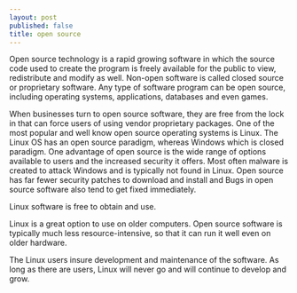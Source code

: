 ```yaml
---
layout: post
published: false
title: open source
---
```

Open source technology is a rapid growing software in which the source code used to create the program is freely available for the public to view, redistribute and modify as well.  Non-open software is called closed source or proprietary software.  Any type of software program can be open source, including operating systems, applications, databases and even games.
 
 
When businesses turn to open source software, they are free from the lock in that can force users of using vendor proprietary packages. One of the most popular and well know open source operating systems is Linux.  The Linux OS has an open source paradigm, whereas Windows which is closed paradigm.  One advantage of open source is the wide range of options available to users and the increased security it offers.  Most often malware is created to attack Windows and is typically not found in Linux.   Open source has far fewer security patches to download and install and Bugs in open source software also tend to get fixed immediately.
 
Linux software is free to obtain and use. 
 
Linux is a great option to use on older computers. Open source software is typically much less resource-intensive, so that it can run it well even on older hardware.
 
The Linux users insure development and maintenance of the software.  As long as there are users, Linux will never go and will continue to develop and grow.
